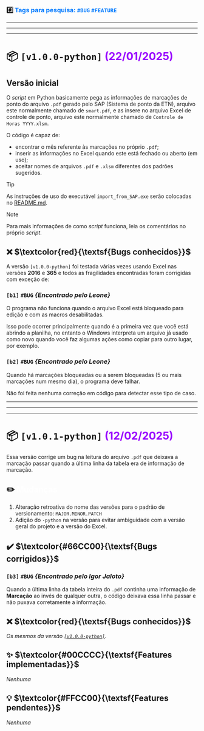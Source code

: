 ### :hash: <span style="color:#007AFF">Tags para pesquisa: `#BUG` `#FEATURE`</span>

---
---
---

# :package: `[v1.0.0-python]` <span style="color:#9900FF">(22/01/2025)</span>

## Versão inicial
O *script* em Python basicamente pega as informações de marcações de ponto do arquivo `.pdf` gerado pelo SAP (Sistema de ponto da ETN), arquivo este normalmente chamado de `smart.pdf`, e as insere no arquivo Excel de controle de ponto, arquivo este normalmente chamado de `Controle de Horas YYYY.xlsm`.

O código é capaz de:
- encontrar o mês referente às marcações no próprio `.pdf`;
- inserir as informações no Excel quando este está fechado ou aberto (em uso);
- aceitar nomes de arquivos `.pdf` e `.xlsm` diferentes dos padrões sugeridos.

> [!TIP]
> As instruções de uso do executável `import_from_SAP.exe` serão colocadas no [README.md](https://github.com/LeoneAC/controle-ponto-ETN/blob/main/README.md).

> [!NOTE]
> Para mais informações de como *script* funciona, leia os comentários no próprio *script*.

## :x: $\textcolor{red}{\textsf{Bugs conhecidos}}$

A versão `[v1.0.0-python]` foi testada várias vezes usando Excel nas versões **2016** e **365** e todos as fragilidades encontradas foram corrigidas com exceção de:

### `[b1]` `#BUG` _{Encontrado pelo Leone}_

O programa não funciona quando o arquivo Excel está bloqueado para edição e com as macros desabilitadas.

Isso pode ocorrer principalmente quando é a primeira vez que você está abrindo a planilha, no entanto o Windows interpreta um arquivo já usado como novo quando você faz algumas ações como copiar para outro lugar, por exemplo.

### `[b2]` `#BUG` _{Encontrado pelo Leone}_

Quando há marcações bloqueadas ou a serem bloqueadas (5 ou mais marcações num mesmo dia), o programa deve falhar.

Não foi feita nenhuma correção em código para detectar esse tipo de caso.

---
---
---

# :package: `[v1.0.1-python]` <span style="color:#9900FF">(12/02/2025)</span>

Essa versão corrige um bug na leitura do arquivo `.pdf` que deixava a marcação passar quando a última linha da tabela era de informação de marcação.

## :pencil2: <span style="color:#FFFFFF">Mudanças</span>

1. Alteração retroativa do nome das versões para o padrão de versionamento: `MAJOR.MINOR.PATCH`
1. Adição do `-python` na versão para evitar ambiguidade com a versão geral do projeto e a versão do Excel.

## :heavy_check_mark: $\textcolor{#66CC00}{\textsf{Bugs corrigidos}}$

### `[b3]` `#BUG` _{Encontrado pelo Igor Jaloto}_

Quando a última linha da tabela inteira do `.pdf` continha uma informação de **Marcação** ao invés de qualquer outra, o código deixava essa linha passar e não puxava corretamente a informação. 

## :x: $\textcolor{red}{\textsf{Bugs conhecidos}}$

*Os mesmos da versão [`[v1.0.0-python]`](#package-v100-python-22012025)*.

## :sparkles: $\textcolor{#00CCCC}{\textsf{Features implementadas}}$

*Nenhuma*

## :bulb: $\textcolor{#FFCC00}{\textsf{Features pendentes}}$

*Nenhuma*